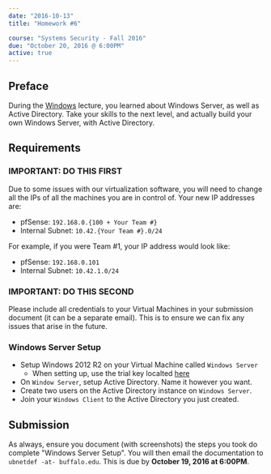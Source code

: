 ```yaml
---
date: "2016-10-13"
title: "Homework #6"

course: "Systems Security - Fall 2016"
due: "October 20, 2016 @ 6:00PM"
active: true
---
```


## Preface
During the [Windows](/lectures/fall2016/windows) lecture, you learned about Windows Server, as well as Active Directory.
Take your skills to the next level, and actually build your own Windows Server, with Active Directory.

## Requirements
### **IMPORTANT**: DO THIS FIRST
Due to some issues with our virtualization software, you will need to change all the IPs of all the machines you are in control of.
Your new IP addresses are:

* pfSense: `192.168.0.{100 + Your Team #}`
* Internal Subnet: `10.42.{Your Team #}.0/24`

For example, if you were Team #1, your IP address would look like:

* pfSense: `192.168.0.101`
* Internal Subnet: `10.42.1.0/24`

### **IMPORTANT**: DO THIS SECOND
Please include all credentials to your Virtual Machines in your submission document (it can be a separate email).
This is to ensure we can fix any issues that arise in the future.

### Windows Server Setup
* Setup Windows 2012 R2 on your Virtual Machine called `Windows Server`
    * When setting up, use the trial key localted [here](http://blog.techygeekshome.info/2015/04/windows-server-2012-r2-evaluation-activation/)
* On `Window Server`, setup Active Directory.  Name it however you want.
* Create two users on the Active Directory instance on `Windows Server`.
* Join your `Windows Client` to the Active Directory you just created.

## Submission
As always, ensure you document (with screenshots) the steps you took do complete "Windows Server Setup". 
You will then email the documentation to `ubnetdef -at- buffalo.edu`.
This is due by **October 19, 2016 at 6:00PM**.